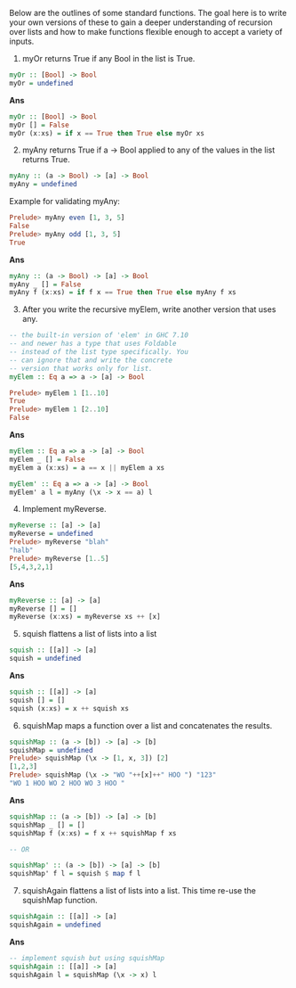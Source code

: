 Below are the outlines of some standard functions. The goal here is to write your own versions of these to gain a deeper understanding of recursion over lists and how to make functions flexible enough to accept a variety of inputs.

1. myOr returns True if any Bool in the list is True.
```haskell
myOr :: [Bool] -> Bool
myOr = undefined
```

**Ans**

```haskell
myOr :: [Bool] -> Bool
myOr [] = False
myOr (x:xs) = if x == True then True else myOr xs
```

2. myAny returns True if a -> Bool applied to any of the values in the list returns True.
```haskell
myAny :: (a -> Bool) -> [a] -> Bool
myAny = undefined
```

Example for validating myAny:
```haskell
Prelude> myAny even [1, 3, 5]
False
Prelude> myAny odd [1, 3, 5]
True
```

**Ans**
```haskell
myAny :: (a -> Bool) -> [a] -> Bool
myAny _ [] = False
myAny f (x:xs) = if f x == True then True else myAny f xs
```

3. After you write the recursive myElem, write another version that
uses any.
```haskell
-- the built-in version of 'elem' in GHC 7.10
-- and newer has a type that uses Foldable
-- instead of the list type specifically. You
-- can ignore that and write the concrete
-- version that works only for list.
myElem :: Eq a => a -> [a] -> Bool

Prelude> myElem 1 [1..10]
True
Prelude> myElem 1 [2..10]
False 
```

**Ans**
```haskell
myElem :: Eq a => a -> [a] -> Bool
myElem _ [] = False
myElem a (x:xs) = a == x || myElem a xs

myElem' :: Eq a => a -> [a] -> Bool
myElem' a l = myAny (\x -> x == a) l
```

4. Implement myReverse.
```haskell
myReverse :: [a] -> [a]
myReverse = undefined
Prelude> myReverse "blah"
"halb"
Prelude> myReverse [1..5]
[5,4,3,2,1]
```

**Ans**
```haskell
myReverse :: [a] -> [a]
myReverse [] = []
myReverse (x:xs) = myReverse xs ++ [x]
```

5. squish flattens a list of lists into a list
```haskell
squish :: [[a]] -> [a]
squish = undefined
```

**Ans**
```haskell
squish :: [[a]] -> [a]
squish [] = []
squish (x:xs) = x ++ squish xs
```

6. squishMap maps a function over a list and concatenates the results.
```haskell
squishMap :: (a -> [b]) -> [a] -> [b]
squishMap = undefined
Prelude> squishMap (\x -> [1, x, 3]) [2]
[1,2,3]
Prelude> squishMap (\x -> "WO "++[x]++" HOO ") "123"
"WO 1 HOO WO 2 HOO WO 3 HOO "
```

**Ans**
```haskell
squishMap :: (a -> [b]) -> [a] -> [b]
squishMap _ [] = []
squishMap f (x:xs) = f x ++ squishMap f xs

-- OR

squishMap' :: (a -> [b]) -> [a] -> [b]
squishMap' f l = squish $ map f l
```

7. squishAgain flattens a list of lists into a list. This time re-use the squishMap function.
```haskell
squishAgain :: [[a]] -> [a]
squishAgain = undefined
```

**Ans**
```haskell
-- implement squish but using squishMap
squishAgain :: [[a]] -> [a]
squishAgain l = squishMap (\x -> x) l
```